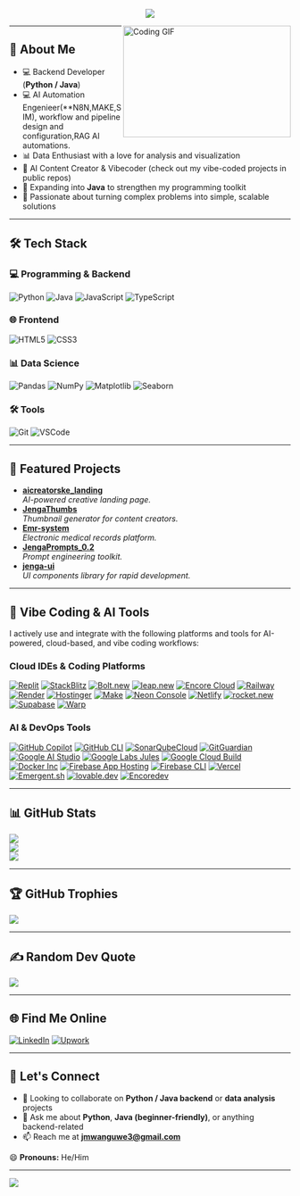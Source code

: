 <p align="center">
  <img src="https://readme-typing-svg.herokuapp.com?font=Fira+Code&size=28&duration=4000&pause=2000&width=600&height=100&lines=👋+Hi+there!+I'm+Josephat+👋">
</p>

<img align="right" alt="Coding GIF" src="https://i.pinimg.com/originals/ef/16/e4/ef16e4e68b0d3cb81e6bb8a8c3258d7e.gif" width="300" height="200" />

---

## 🚀 About Me
- 💻 Backend Developer (**Python / Java**)
- 💻 AI Automation Engenieer(**N8N,MAKE,SIM), workflow and pipeline design and configuration,RAG AI automations.
- 📊 Data Enthusiast with a love for analysis and visualization  
- 🤖 AI Content Creator & Vibecoder (check out my vibe-coded projects in public repos)  
- 🌱 Expanding into **Java** to strengthen my programming toolkit  
- 🎯 Passionate about turning complex problems into simple, scalable solutions  

---

## 🛠️ Tech Stack

### 💻 Programming & Backend
![Python](https://img.shields.io/badge/python-3670A0?style=for-the-badge&logo=python&logoColor=ffdd54)
![Java](https://img.shields.io/badge/java-%23ED8B00.svg?style=for-the-badge&logo=openjdk&logoColor=white)
![JavaScript](https://img.shields.io/badge/javascript-%23323330.svg?style=for-the-badge&logo=javascript&logoColor=%23F7DF1E)
![TypeScript](https://img.shields.io/badge/typescript-007ACC.svg?style=for-the-badge&logo=typescript&logoColor=white)

### 🌐 Frontend
![HTML5](https://img.shields.io/badge/html5-E34F26?style=for-the-badge&logo=html5&logoColor=white)
![CSS3](https://img.shields.io/badge/css3-1572B6?style=for-the-badge&logo=css3&logoColor=white)

### 📊 Data Science
![Pandas](https://img.shields.io/badge/pandas-%23150458.svg?style=for-the-badge&logo=pandas&logoColor=white)
![NumPy](https://img.shields.io/badge/numpy-%23013243.svg?style=for-the-badge&logo=numpy&logoColor=white)
![Matplotlib](https://img.shields.io/badge/Matplotlib-%23ffffff.svg?style=for-the-badge&logo=Matplotlib&logoColor=black)
![Seaborn](https://img.shields.io/badge/seaborn-%233776AB.svg?style=for-the-badge&logo=seaborn&logoColor=white)

### 🛠️ Tools
![Git](https://img.shields.io/badge/git-%23F05033.svg?style=for-the-badge&logo=git&logoColor=white)
![VSCode](https://img.shields.io/badge/VS%20Code-0078d7.svg?style=for-the-badge&logo=visual-studio-code&logoColor=white)

---

## 🌟 Featured Projects

- **[aicreatorske_landing](https://github.com/ja154/aicreatorske_landing)**  
  *AI-powered creative landing page.*
- **[JengaThumbs](https://github.com/ja154/JengaThumbs)**  
  *Thumbnail generator for content creators.*
- **[Emr-system](https://github.com/ja154/Emr-system)**  
  *Electronic medical records platform.*
- **[JengaPrompts_0.2](https://github.com/ja154/JengaPrompts_0.2)**  
  *Prompt engineering toolkit.*
- **[jenga-ui](https://github.com/ja154/jenga-ui)**  
  *UI components library for rapid development.*

---

## 🤖 Vibe Coding & AI Tools

I actively use and integrate with the following platforms and tools for AI-powered, cloud-based, and vibe coding workflows:

### Cloud IDEs & Coding Platforms

[![Replit](https://img.shields.io/badge/Replit-6678FF?style=for-the-badge&logo=replit&logoColor=white)](https://replit.com/)
[![StackBlitz](https://img.shields.io/badge/StackBlitz-1389FD?style=for-the-badge&logo=StackBlitz&logoColor=white)](https://stackblitz.com/)
[![Bolt.new](https://img.shields.io/badge/Bolt.new-0B0?style=for-the-badge&logo=stackblitz&logoColor=white)](https://stackblitz.com/)
[![leap.new](https://img.shields.io/badge/leap.new-000?style=for-the-badge&logo=encore&logoColor=white)](https://leap.new/)
[![Encore Cloud](https://img.shields.io/badge/Encore-1E1E2F?style=for-the-badge&logo=encore&logoColor=white)](https://encore.dev/)
[![Railway](https://img.shields.io/badge/Railway-161616?style=for-the-badge&logo=railway&logoColor=white)](https://railway.app/)
[![Render](https://img.shields.io/badge/Render-0099FF?style=for-the-badge&logo=render&logoColor=white)](https://render.com/)
[![Hostinger](https://img.shields.io/badge/Hostinger-673AB7?style=for-the-badge&logo=hostinger&logoColor=white)](https://www.hostinger.com/)
[![Make](https://img.shields.io/badge/Make-3D3D3D?style=for-the-badge&logo=make&logoColor=white)](https://www.make.com/)
[![Neon Console](https://img.shields.io/badge/Neon-00E599?style=for-the-badge&logo=neon&logoColor=white)](https://neon.tech/)
[![Netlify](https://img.shields.io/badge/Netlify-00C7B7?style=for-the-badge&logo=netlify&logoColor=white)](https://www.netlify.com/)
[![rocket.new](https://img.shields.io/badge/rocket.new-FF5F00?style=for-the-badge&logo=launchpad&logoColor=white)](https://rocket.new/)
[![Supabase](https://img.shields.io/badge/Supabase-3ECF8E?style=for-the-badge&logo=supabase&logoColor=white)](https://supabase.com/)
[![Warp](https://img.shields.io/badge/Warp-161616?style=for-the-badge&logo=warp&logoColor=white)](https://warp.dev/)

### AI & DevOps Tools

[![GitHub Copilot](https://img.shields.io/badge/Copilot-4B8EE7?style=for-the-badge&logo=githubcopilot&logoColor=white)](https://github.com/features/copilot)
[![GitHub CLI](https://img.shields.io/badge/GitHub%20CLI-24292F?style=for-the-badge&logo=github&logoColor=white)](https://cli.github.com/)
[![SonarQubeCloud](https://img.shields.io/badge/SonarQube-4E9BCD?style=for-the-badge&logo=sonarqube&logoColor=white)](https://www.sonarsource.com/products/sonarqube/cloud/)
[![GitGuardian](https://img.shields.io/badge/GitGuardian-1D1D1D?style=for-the-badge&logo=gitguardian&logoColor=white)](https://www.gitguardian.com/)
[![Google AI Studio](https://img.shields.io/badge/Google%20AI%20Studio-4285F4?style=for-the-badge&logo=google&logoColor=white)](https://ai.google.dev/)
[![Google Labs Jules](https://img.shields.io/badge/Google%20Labs%20Jules-34A853?style=for-the-badge&logo=google&logoColor=white)](https://labs.google/)
[![Google Cloud Build](https://img.shields.io/badge/Cloud%20Build-4285F4?style=for-the-badge&logo=googlecloud&logoColor=white)](https://cloud.google.com/build/)
[![Docker Inc](https://img.shields.io/badge/Docker-2496ED?style=for-the-badge&logo=docker&logoColor=white)](https://www.docker.com/)
[![Firebase App Hosting](https://img.shields.io/badge/Firebase-FFCA28?style=for-the-badge&logo=firebase&logoColor=white)](https://firebase.google.com/)
[![Firebase CLI](https://img.shields.io/badge/Firebase%20CLI-FFCA28?style=for-the-badge&logo=firebase&logoColor=white)](https://firebase.google.com/docs/cli)
[![Vercel](https://img.shields.io/badge/Vercel-000?style=for-the-badge&logo=vercel&logoColor=white)](https://vercel.com/)
[![Emergent.sh](https://img.shields.io/badge/Emergent.sh-161616?style=for-the-badge&logo=data:image/svg+xml;base64,PHN2ZyB3aWR0aD0iNzIiIGhlaWdodD0iNzIiIHZpZXdCb3g9IjAgMCA3MiA3MiIgZmlsbD0ibm9uZSIgeG1sbnM9Imh0dHA6Ly93d3cudzMub3JnLzIwMDAvc3ZnIj48cmVjdCB3aWR0aD0iNzIiIGhlaWdodD0iNzIiIHJ4PSIxNiIgZmlsbD0iIzE2MTYxNiIvPjwvc3ZnPg==)](https://emergent.sh/)
[![lovable.dev](https://img.shields.io/badge/lovable.dev-6A1B9A?style=for-the-badge&logo=gpt&logoColor=white)](https://lovable.dev/)
[![Encoredev](https://img.shields.io/badge/Encoredev-1E1E2F?style=for-the-badge&logo=encore&logoColor=white)](https://encore.dev/)

---

## 📊 GitHub Stats
![](https://github-readme-stats.vercel.app/api?username=ja154&theme=dark&hide_border=false&include_all_commits=true&count_private=true)  
![](https://github-readme-streak-stats.herokuapp.com/?user=ja154&theme=dark&hide_border=false)  
![](https://github-readme-stats.vercel.app/api/top-langs/?username=ja154&theme=dark&hide_border=false&layout=compact)

---

## 🏆 GitHub Trophies
![](https://github-profile-trophy.vercel.app/?username=ja154&theme=radical&no-frame=false&no-bg=true&margin-w=4)

---

## ✍️ Random Dev Quote
![](https://quotes-github-readme.vercel.app/api?type=horizontal&theme=radical)

---

## 🌐 Find Me Online

[![LinkedIn](https://img.shields.io/badge/LinkedIn-blue?style=for-the-badge&logo=linkedin&logoColor=white)](https://linkedin.com/in/josephat-mwagongo-14652a361)
[![Upwork](https://img.shields.io/badge/Upwork-6fda44?style=for-the-badge&logo=upwork&logoColor=white)](https://www.upwork.com/freelancers/~0179f7a74c2769ad6b?mp_source=share)

---

## 🤝 Let's Connect
- 👯 Looking to collaborate on **Python / Java backend** or **data analysis** projects  
- 💬 Ask me about **Python**, **Java (beginner-friendly)**, or anything backend-related  
- 📫 Reach me at **jmwanguwe3@gmail.com**  

😄 **Pronouns:** He/Him  

---

[![](https://visitcount.itsvg.in/api?id=ja154&label=Profile%20Views&color=8&icon=0&pretty=true)](https://visitcount.itsvg.in)
